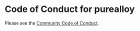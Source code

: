# Code of Conduct for purealloy

Please see the [Community Code of Conduct](https://www.finos.org/code-of-conduct).
